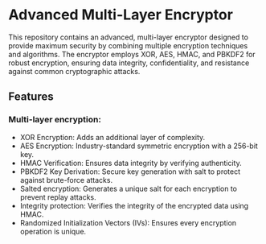 # Advanced Multi-Layer Encryptor

This repository contains an advanced, multi-layer encryptor designed to provide maximum security by combining multiple encryption techniques and algorithms. The encryptor employs XOR, AES, HMAC, and PBKDF2 for robust encryption, ensuring data integrity, confidentiality, and resistance against common cryptographic attacks.

## Features

### Multi-layer encryption:
- XOR Encryption: Adds an additional layer of complexity.
- AES Encryption: Industry-standard symmetric encryption with a 256-bit key.
- HMAC Verification: Ensures data integrity by verifying authenticity.
- PBKDF2 Key Derivation: Secure key generation with salt to protect against brute-force attacks.
- Salted encryption: Generates a unique salt for each encryption to prevent replay attacks.
- Integrity protection: Verifies the integrity of the encrypted data using HMAC.
- Randomized Initialization Vectors (IVs): Ensures every encryption operation is unique.
